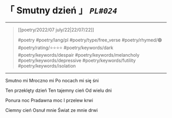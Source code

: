 # &#12300; Smutny dzień &#12301; *`PL#024`*

---

> [[poetry/2022/07 july/22|22/07/22]]
> 
> #poetry 
> #poetry/lang/pl 
> #poetry/type/free_verse 
> #poetry/rhymed/🟢 
> #poetry/rating/⭐⭐⭐⭐ 
> #poetry/keywords/dark #poetry/keywords/despair #poetry/keywords/melancholy #poetry/keywords/depressive #poetry/keywords/futility #poetry/keywords/isolation 

---

Smutno mi
Mroczno mi
Po nocach mi się śni

Ten przeklęty dzień
Ten tajemny cień
Od wielu dni

Ponura noc
Pradawna moc
I przelew krwi

Ciemny cień
Osnuł mnie
Świat ze mnie drwi